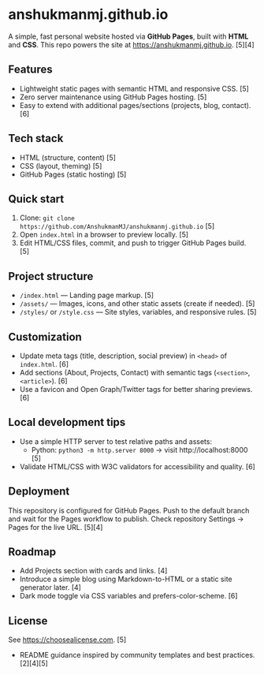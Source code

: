 # anshukmanmj.github.io

A simple, fast personal website hosted via **GitHub Pages**, built with **HTML** and **CSS**. This repo powers the site at https://anshukmanmj.github.io. [5][4]

## Features
- Lightweight static pages with semantic HTML and responsive CSS. [5]
- Zero server maintenance using GitHub Pages hosting. [5]
- Easy to extend with additional pages/sections (projects, blog, contact). [6]

## Tech stack
- HTML (structure, content) [5]
- CSS (layout, theming) [5]
- GitHub Pages (static hosting) [5]

## Quick start
1. Clone: `git clone https://github.com/AnshukmanMJ/anshukmanmj.github.io` [5]
2. Open `index.html` in a browser to preview locally. [5]
3. Edit HTML/CSS files, commit, and push to trigger GitHub Pages build. [5]

## Project structure
- `/index.html` — Landing page markup. [5]
- `/assets/` — Images, icons, and other static assets (create if needed). [5]
- `/styles/` or `/style.css` — Site styles, variables, and responsive rules. [5]

## Customization
- Update meta tags (title, description, social preview) in `<head>` of `index.html`. [6]
- Add sections (About, Projects, Contact) with semantic tags (`<section>`, `<article>`). [6]
- Use a favicon and Open Graph/Twitter tags for better sharing previews. [6]

## Local development tips
- Use a simple HTTP server to test relative paths and assets:
  - Python: `python3 -m http.server 8000` → visit http://localhost:8000 [5]
- Validate HTML/CSS with W3C validators for accessibility and quality. [6]

## Deployment
This repository is configured for GitHub Pages. Push to the default branch and wait for the Pages workflow to publish. Check repository Settings → Pages for the live URL. [5][4]

## Roadmap
- Add Projects section with cards and links. [4]
- Introduce a simple blog using Markdown-to-HTML or a static site generator later. [4]
- Dark mode toggle via CSS variables and prefers-color-scheme. [6]

## License
See https://choosealicense.com. [5]
- README guidance inspired by community templates and best practices. [2][4][5]

